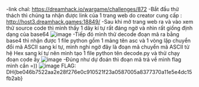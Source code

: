-link chal: https://dreamhack.io/wargame/challenges/872
-Bắt đầu thử thách thì chúng ta nhận được link của 1 trang web do creator cung cấp :  http://host3.dreamhack.games:18849/
-Sau khi mở trang web ra và vào xem thử source code thì mình thấy 1 dãy kí tự rất đáng ngờ và nhìn rất giống định dạng của base64 
![image](https://github.com/user-attachments/assets/4fd7d0d2-88bc-44ad-a5b4-eac770238107)
-Tiếp đó mình thử decode đoạn mã ra bằng base4 thì nhận được 1 file python gồm 1 mảng tên asc và 1 vòng lặp chuyển đổi mã ASCII sang kí tự, mình nghi ngờ đây là đoạn mã chuyển mã ASCII từ hệ Hex sang kí tự nên mình tạo 1 file python tên decode.py và thử chạy đoạn code ấy
![image](https://github.com/user-attachments/assets/e9835d03-5a29-495c-947f-f9a12c815766)
-Đúng như dự đoán thì đoạn mã trả về mình flag mình cần =))
![image](https://github.com/user-attachments/assets/8c78f91c-4176-40fb-9ead-5349dd94313b)
FLAG: DH{be046b7522aa2e28f276e0c910521f23a0587005a8377370a11e5e4dc15fb2ab}

